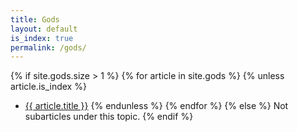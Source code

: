```yaml
---
title: Gods
layout: default
is_index: true
permalink: /gods/
---
```


{% if site.gods.size > 1 %}
{% for article in site.gods %}
{% unless article.is_index %}
- [{{ article.title }}](article.url)
{% endunless %}
{% endfor %}
{% else %}
Not subarticles under this topic.
{% endif %}
